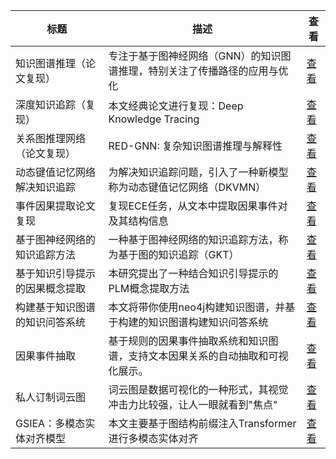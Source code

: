|标题|描述|查看|
|-|-|-|
| 知识图谱推理（论文复现）    | 专注于基于图神经网络（GNN）的知识图谱推理，特别关注了传播路径的应用与优化  | [查看](https://www.aspiringcode.com/content?id=17113555230407) |
| 深度知识追踪（复现）      | 本文经典论文进行复现：Deep Knowledge Tracing       | [查看](https://www.aspiringcode.com/content?id=17117053811281) |
| 关系图推理网络（论文复现）   | RED-GNN: 复杂知识图谱推理与解释性                   | [查看](https://www.aspiringcode.com/content?id=17117871579717) |
| 动态键值记忆网络解决知识追踪  | 为解决知识追踪问题，引入了一种新模型称为动态键值记忆网络（DKVMN）     | [查看](https://www.aspiringcode.com/content?id=17132630426914) |
| 事件因果提取论文复现      | 复现ECE任务，从文本中提取因果事件对及其结构信息               | [查看](https://www.aspiringcode.com/content?id=17135347537402) |
| 基于图神经网络的知识追踪方法  | 一种基于图神经网络的知识追踪方法，称为基于图的知识追踪（GKT）        | [查看](https://www.aspiringcode.com/content?id=17155895099400) |
| 基于知识引导提示的因果概念提取 | 本研究提出了一种结合知识引导提示的PLM概念提取方法              | [查看](https://www.aspiringcode.com/content?id=17160259832609) |
| 构建基于知识图谱的知识问答系统 | 本文将带你使用neo4j构建知识图谱，并基于构建的知识图谱构建知识问答系统   | [查看](https://www.aspiringcode.com/content?id=17283978114718) |
| 因果事件抽取          | 基于规则的因果事件抽取系统和知识图谱，支持文本因果关系的自动抽取和可视化展示。 | [查看](https://www.aspiringcode.com/content?id=17180054744848) |
| 私人订制词云图         | 词云图是数据可视化的一种形式，其视觉冲击力比较强，让人一眼就看到"焦点"    | [查看](https://www.aspiringcode.com/content?id=17001306648599) |
| GSIEA：多模态实体对齐模型 | 本文主要基于图结构前缀注入Transformer进行多模态实体对齐       | [查看](https://www.aspiringcode.com/content?id=17411725410672) |

